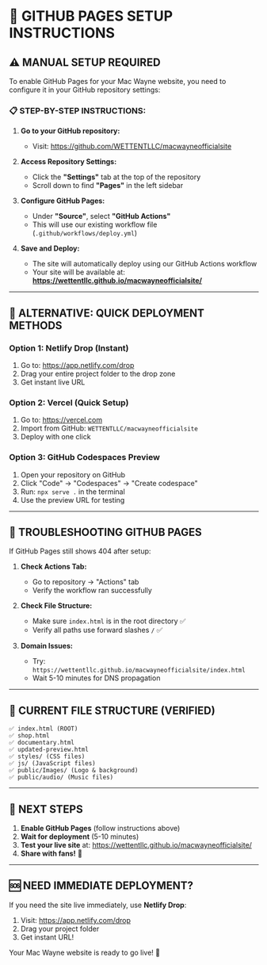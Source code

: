 # 🚀 GITHUB PAGES SETUP INSTRUCTIONS

## ⚠️ MANUAL SETUP REQUIRED

To enable GitHub Pages for your Mac Wayne website, you need to configure it in your GitHub repository settings:

### 📋 **STEP-BY-STEP INSTRUCTIONS:**

1. **Go to your GitHub repository:**
   - Visit: https://github.com/WETTENTLLC/macwayneofficialsite

2. **Access Repository Settings:**
   - Click the **"Settings"** tab at the top of the repository
   - Scroll down to find **"Pages"** in the left sidebar

3. **Configure GitHub Pages:**
   - Under **"Source"**, select **"GitHub Actions"**
   - This will use our existing workflow file (`.github/workflows/deploy.yml`)

4. **Save and Deploy:**
   - The site will automatically deploy using our GitHub Actions workflow
   - Your site will be available at: **https://wettentllc.github.io/macwayneofficialsite/**

---

## 🔄 **ALTERNATIVE: QUICK DEPLOYMENT METHODS**

### Option 1: Netlify Drop (Instant)
1. Go to: https://app.netlify.com/drop
2. Drag your entire project folder to the drop zone
3. Get instant live URL

### Option 2: Vercel (Quick Setup)
1. Go to: https://vercel.com
2. Import from GitHub: `WETTENTLLC/macwayneofficialsite`
3. Deploy with one click

### Option 3: GitHub Codespaces Preview
1. Open your repository on GitHub
2. Click "Code" → "Codespaces" → "Create codespace"
3. Run: `npx serve .` in the terminal
4. Use the preview URL for testing

---

## 🔧 **TROUBLESHOOTING GITHUB PAGES**

If GitHub Pages still shows 404 after setup:

1. **Check Actions Tab:**
   - Go to repository → "Actions" tab
   - Verify the workflow ran successfully

2. **Check File Structure:**
   - Make sure `index.html` is in the root directory ✅
   - Verify all paths use forward slashes `/` ✅

3. **Domain Issues:**
   - Try: `https://wettentllc.github.io/macwayneofficialsite/index.html`
   - Wait 5-10 minutes for DNS propagation

---

## 📁 **CURRENT FILE STRUCTURE (VERIFIED)**

```
✅ index.html (ROOT)
✅ shop.html
✅ documentary.html  
✅ updated-preview.html
✅ styles/ (CSS files)
✅ js/ (JavaScript files)
✅ public/Images/ (Logo & background)
✅ public/audio/ (Music files)
```

---

## 🎯 **NEXT STEPS**

1. **Enable GitHub Pages** (follow instructions above)
2. **Wait for deployment** (5-10 minutes)
3. **Test your live site** at: https://wettentllc.github.io/macwayneofficialsite/
4. **Share with fans!** 🎵

---

## 🆘 **NEED IMMEDIATE DEPLOYMENT?**

If you need the site live immediately, use **Netlify Drop**:
1. Visit: https://app.netlify.com/drop
2. Drag your project folder
3. Get instant URL!

Your Mac Wayne website is ready to go live! 🚀
